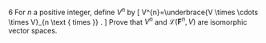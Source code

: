6 For $n$ a positive integer, define $V^{n}$ by
\[
V^{n}=\underbrace{V \times \cdots \times V}_{n \text { times }} .
\]
Prove that $V^{n}$ and $\mathcal{L}\left(\mathbf{F}^{n}, V\right)$ are isomorphic vector spaces.
